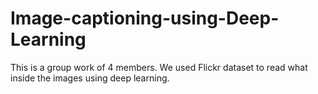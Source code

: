 # Image-captioning-using-Deep-Learning
This is a group work of 4 members. We used Flickr dataset to read what inside the images using deep learning. 
